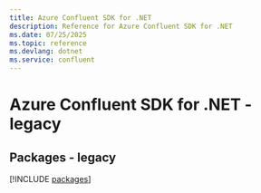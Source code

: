 ```yaml
---
title: Azure Confluent SDK for .NET
description: Reference for Azure Confluent SDK for .NET
ms.date: 07/25/2025
ms.topic: reference
ms.devlang: dotnet
ms.service: confluent
---
```

# Azure Confluent SDK for .NET - legacy
## Packages - legacy
[!INCLUDE [packages](confluent-index.md)]